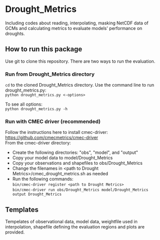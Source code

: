 # Drought_Metrics
Including codes about reading, interpolating, masking NetCDF data of GCMs and calculating metrics to evaluate models' performance on droughts.

## How to run this package
Use git to clone this repository. There are two ways to run the evaluation.

### Run from Drought_Metrics directory
`cd` to the cloned Drought_Metrics directory. Use the command line to run drought_metrics.py:  
`python drought_metrics.py <-options>`  

To see all options:  
`python drought_metrics.py -h`  

### Run with CMEC driver (recommended)
Follow the instructions here to install cmec-driver: https://github.com/cmecmetrics/cmec-driver  
From the cmec-driver directory:  
- Create the following directories: "obs", "model", and "output"
- Copy your model data to model/Drought_Metrics
- Copy your observations and shapefiles to obs/Drought_Metrics
- Change the filenames in \<path to Drought Metrics\>/cmec_drought_metrics.sh as needed
- Run the following commands:  
`bin/cmec-driver register <path to Drought Metrics>`  
`bin/cmec-driver run obs/Drought_Metrics model/Drought_Metrics output Drought_Metrics`  

## Templates
Tempelates of observational data, model data, weightfile used in interpolation, shapefile defining the evaluation regions and plots are provided.
